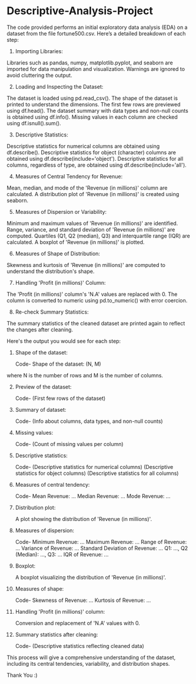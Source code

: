 # Descriptive-Analysis-Project

The code provided performs an initial exploratory data analysis (EDA) on a dataset from the file fortune500.csv.
Here’s a detailed breakdown of each step:

1. Importing Libraries:

Libraries such as pandas, numpy, matplotlib.pyplot, and seaborn are imported for data manipulation and visualization.
Warnings are ignored to avoid cluttering the output.

2. Loading and Inspecting the Dataset:

The dataset is loaded using pd.read_csv().
The shape of the dataset is printed to understand the dimensions.
The first few rows are previewed using df.head().
The dataset summary with data types and non-null counts is obtained using df.info().
Missing values in each column are checked using df.isnull().sum().

3. Descriptive Statistics:

Descriptive statistics for numerical columns are obtained using df.describe().
Descriptive statistics for object (character) columns are obtained using df.describe(include='object').
Descriptive statistics for all columns, regardless of type, are obtained using df.describe(include='all').

4. Measures of Central Tendency for Revenue:

Mean, median, and mode of the 'Revenue (in millions)' column are calculated.
A distribution plot of 'Revenue (in millions)' is created using seaborn.

5. Measures of Dispersion or Variability:

Minimum and maximum values of 'Revenue (in millions)' are identified.
Range, variance, and standard deviation of 'Revenue (in millions)' are computed.
Quartiles (Q1, Q2 (median), Q3) and interquartile range (IQR) are calculated.
A boxplot of 'Revenue (in millions)' is plotted.

6. Measures of Shape of Distribution:

Skewness and kurtosis of 'Revenue (in millions)' are computed to understand the distribution's shape.

7. Handling 'Profit (in millions)' Column:

The 'Profit (in millions)' column's 'N.A' values are replaced with 0.
The column is converted to numeric using pd.to_numeric() with error coercion.

8. Re-check Summary Statistics:

The summary statistics of the cleaned dataset are printed again to reflect the changes after cleaning.


Here's the output you would see for each step:

1. Shape of the dataset:

   Code- Shape of the dataset: (N, M)

where N is the number of rows and M is the number of columns.

2. Preview of the dataset:

   Code- (First few rows of the dataset)

3. Summary of dataset:

   Code- (Info about columns, data types, and non-null counts)

4. Missing values:

   Code- (Count of missing values per column)

5. Descriptive statistics:

   Code- (Descriptive statistics for numerical columns)
         (Descriptive statistics for object columns)
         (Descriptive statistics for all columns)

6. Measures of central tendency:

   Code- Mean Revenue: ...
         Median Revenue: ...
         Mode Revenue: ...

7. Distribution plot:

   A plot showing the distribution of 'Revenue (in millions)'.

8. Measures of dispersion:

   Code- Minimum Revenue: ...
         Maximum Revenue: ...
         Range of Revenue: ...
         Variance of Revenue: ...
         Standard Deviation of Revenue: ...
         Q1: ..., Q2 (Median): ..., Q3: ...
         IQR of Revenue: ...

9. Boxplot:

   A boxplot visualizing the distribution of 'Revenue (in millions)'.

10. Measures of shape:

    Code- Skewness of Revenue: ...
          Kurtosis of Revenue: ...

11. Handling 'Profit (in millions)' column:

    Conversion and replacement of 'N.A' values with 0.

12. Summary statistics after cleaning:

    Code- (Descriptive statistics reflecting cleaned data)

This process will give a comprehensive understanding of the dataset, including its central tendencies, variability, and distribution shapes.

Thank You :)

